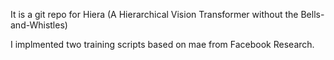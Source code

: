 It is a git repo for Hiera (A Hierarchical Vision Transformer without the Bells-and-Whistles)

I implmented two training scripts based on mae from Facebook Research.
